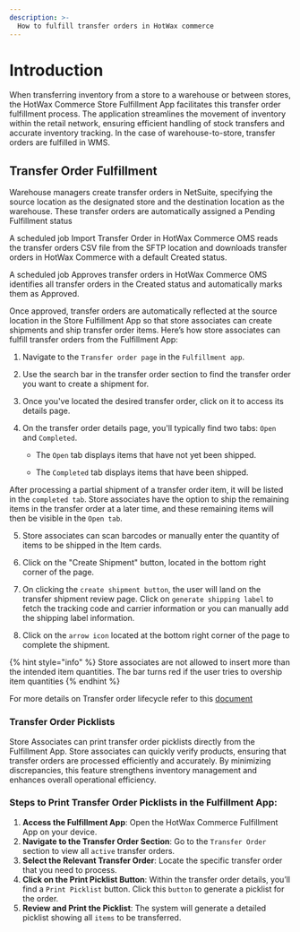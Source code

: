 ```yaml
---
description: >-
  How to fulfill transfer orders in HotWax commerce
---
```



# Introduction

When transferring inventory from a store to a warehouse or between stores, the HotWax Commerce Store Fulfillment App facilitates this transfer order fulfillment process. The application streamlines the movement of inventory within the retail network, ensuring efficient handling of stock transfers and accurate inventory tracking. In the case of warehouse-to-store, transfer orders are fulfilled in WMS.

## Transfer Order Fulfillment 

Warehouse managers create transfer orders in NetSuite, specifying the source location as the designated store and the destination location as the warehouse. These transfer orders are automatically assigned a Pending Fulfillment status

A scheduled job Import Transfer Order in HotWax Commerce OMS reads the transfer orders CSV file from the SFTP location and downloads transfer orders in HotWax Commerce with a default Created status.

A scheduled job Approves transfer orders in HotWax Commerce OMS identifies all transfer orders in the Created status and automatically marks them as Approved.


Once approved, transfer orders are automatically reflected at the source location in the Store Fulfillment App so that store associates can create shipments and ship transfer order items. Here’s how store associates can fulfill transfer orders from the Fulfillment App:

1. Navigate to the `Transfer order page` in the `Fulfillment app`.

2. Use the search bar in the transfer order section to find the transfer order you want to create a shipment for.

3. Once you've located the desired transfer order, click on it to access its details page.

4. On the transfer order details page, you'll typically find two tabs: `Open` and `Completed`.

    - The `Open` tab displays items that have not yet been shipped.
    
    - The `Completed` tab displays items that have been shipped.
 
After processing a partial shipment of a transfer order item, it will be listed in the `completed tab`. Store associates have the option to ship the remaining items in the transfer order at a later time, and these remaining items will then be visible in the `Open tab`.

5. Store associates can scan barcodes or manually enter the quantity of items to be shipped in the Item cards.

6. Click on the "Create Shipment" button, located in the bottom right corner of the page.

7. On clicking the `create shipment button`, the user will land on the transfer shipment review page. Click on `generate shipping label` to fetch the tracking code and carrier information or you can manually add the shipping label information.

8. Click on the `arrow icon` located at the bottom right corner of the page to complete the shipment.

{% hint style="info" %} Store associates are not allowed to insert more than the intended item quantities. The bar turns red if the user tries to overship item quantities {% endhint %}

For more details on Transfer order lifecycle refer to this [document](https://docs.hotwax.co/documents/v/learn-hotwax-oms/business-process-models/transferorderlifecycle) 

### Transfer Order Picklists 

Store Associates can print transfer order picklists directly from the Fulfillment App. Store associates can quickly verify products, ensuring that transfer orders are processed efficiently and accurately. By minimizing discrepancies, this feature strengthens inventory management and enhances overall operational efficiency.

### Steps to Print Transfer Order Picklists in the Fulfillment App:
1. **Access the Fulfillment App**: Open the HotWax Commerce Fulfillment App on your device.
2. **Navigate to the Transfer Order Section**: Go to the `Transfer Order` section to view all `active` transfer orders.
3. **Select the Relevant Transfer Order**: Locate the specific transfer order that you need to process.
4. **Click on the Print Picklist Button**: Within the transfer order details, you’ll find a `Print Picklist` button. Click this `button` to generate a picklist for the order.
5. **Review and Print the Picklist**: The system will generate a detailed picklist showing all `items` to be transferred.
